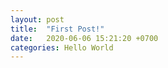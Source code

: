 ```yaml
---
layout: post
title:  "First Post!"
date:   2020-06-06 15:21:20 +0700
categories: Hello World
---
```

